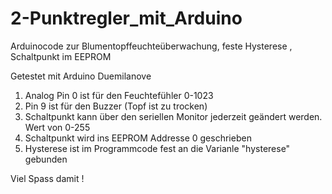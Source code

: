 # 2-Punktregler_mit_Arduino
Arduinocode zur Blumentopffeuchteüberwachung, feste Hysterese , Schaltpunkt im EEPROM

Getestet mit Arduino Duemilanove

1. Analog Pin 0 ist für den Feuchtefühler 0-1023
2. Pin 9 ist für den Buzzer (Topf ist zu trocken)
3. Schaltpunkt kann über den seriellen Monitor jederzeit geändert werden. Wert von 0-255
6. Schaltpunkt wird ins EEPROM Addresse 0 geschrieben  
7. Hysterese ist im Programmcode fest an die Varianle "hysterese" gebunden

Viel Spass damit !
